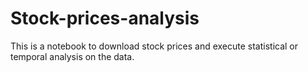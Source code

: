 # Stock-prices-analysis
This is a notebook to download stock prices and execute statistical or temporal analysis on the data.  
